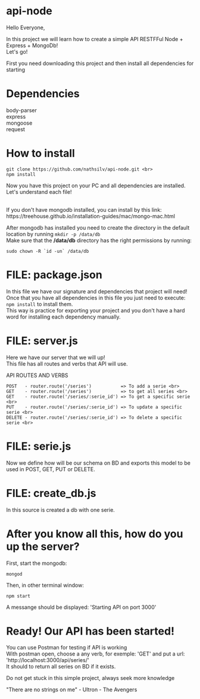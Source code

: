 # api-node

Hello Everyone,

In this project we will learn how to create a simple API RESTFFul Node + Express + MongoDb!<br>
Let's go!

First you need downloading this project and then install all dependencies for starting

# Dependencies

body-parser<br>
express<br>
mongoose<br>
request<br>

# How to install

```
git clone https://github.com/nathsilv/api-node.git <br>
npm install
``` 

Now you have this project on your PC and all dependencies are installed. <br>
Let's understand  each file!

<br>
If you don't have mongodb installed, you can install by this link: https://treehouse.github.io/installation-guides/mac/mongo-mac.html <br>

After mongodb has installed you need to create the directory in the default location by running `mkdir -p /data/db` <br>
Make sure that the **/data/db** directory has the right permissions by running:
```
sudo chown -R `id -un` /data/db
```


# FILE: package.json

In this file we have our signature and dependencies that project will need!<br>
Once that you have all dependencies in this file you just need to execute: `npm install` to install them.<br>
This way is practice for exporting your project and you don't have a hard word for installing each dependency manually.

# FILE: server.js

Here we have our server that we will up!<br>
This file has all routes and verbs that API will use.<br>

API ROUTES AND VERBS<br>
```
POST   - router.route('/series')           => To add a serie <br>
GET    - router.route('/series')           => to get all series <br>
GET    - router.route('/series/:serie_id') => To get a specific serie <br>
PUT    - router.route('/series/:serie_id') => To update a specific serie <br>
DELETE - router.route('/series/:serie_id') => To delete a specific serie <br>
```
# FILE: serie.js

Now we define how will be our schema on BD and exports this model to be used in POST, GET, PUT or DELETE.

# FILE: create_db.js

In this source is created a db with one serie.

# After you know all this, how do you up the server?
First, start the mongodb:
```
mongod
```
Then, in other terminal window:
```
npm start
``` 

A messange should be displayed: 'Starting API on port 3000'

# Ready! Our API has been started!

You can use Postman for testing if API is working<br>
With postman open, choose a any verb, for exemple: 'GET' and put a url: 'http://localhost:3000/api/series/'<br>
It should to return all series on BD if it exists.

Do not get stuck in this simple project, always seek more knowledge <br>

"There are no strings on me" - Ultron - The Avengers
